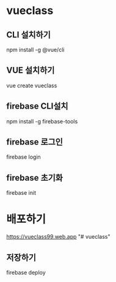 # vueclass

## CLI 설치하기

npm install -g @vue/cli

## VUE 설치하기

vue create vueclass

## firebase CLI설치

npm install -g firebase-tools

## firebase 로그인

firebase login

## firebase 초기화

firebase init

# 배포하기

https://vueclass99.web.app
"# vueclass"

## 저장하기

firebase deploy
